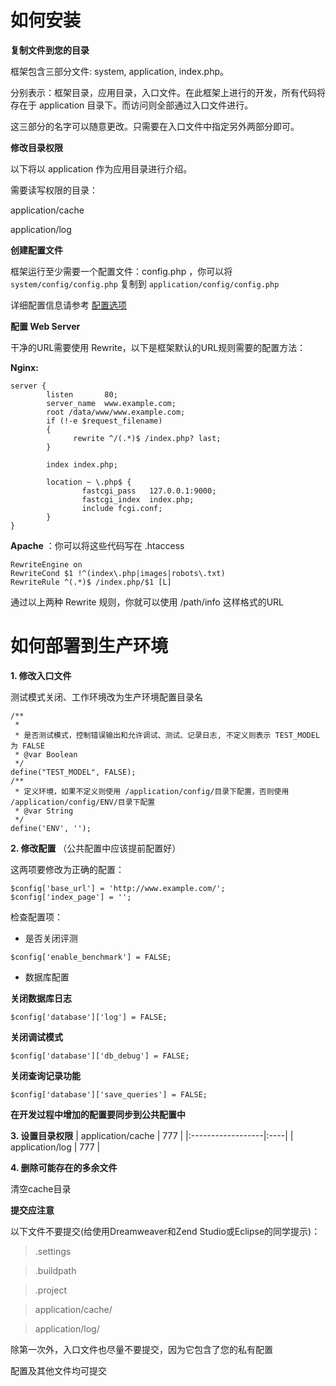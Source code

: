 # 如何安装 #

**复制文件到您的目录**

框架包含三部分文件: system, application, index.php。

分别表示：框架目录，应用目录，入口文件。在此框架上进行的开发，所有代码将存在于 application 目录下。而访问则全部通过入口文件进行。

这三部分的名字可以随意更改。只需要在入口文件中指定另外两部分即可。

**修改目录权限**

以下将以 application 作为应用目录进行介绍。

需要读写权限的目录：

application/cache

application/log

**创建配置文件**

框架运行至少需要一个配置文件：config.php ，你可以将 `system/config/config.php` 复制到 `application/config/config.php`

详细配置信息请参考 [配置选项](Configure.md)

**配置 Web Server**

干净的URL需要使用 Rewrite，以下是框架默认的URL规则需要的配置方法：

**Nginx:**

```
server {
        listen       80;
        server_name  www.example.com;
        root /data/www/www.example.com;
        if (!-e $request_filename)
        {
              rewrite ^/(.*)$ /index.php? last;
        }

        index index.php;

        location ~ \.php$ {
                fastcgi_pass   127.0.0.1:9000;
                fastcgi_index  index.php;
                include fcgi.conf;
        }
}
```

**Apache** ：你可以将这些代码写在 .htaccess

```
RewriteEngine on
RewriteCond $1 !^(index\.php|images|robots\.txt)
RewriteRule ^(.*)$ /index.php/$1 [L]
```

通过以上两种 Rewrite 规则，你就可以使用 /path/info 这样格式的URL

# 如何部署到生产环境 #

**1. 修改入口文件**

测试模式关闭、工作环境改为生产环境配置目录名

```
/**
 * 
 * 是否测试模式，控制错误输出和允许调试、测试、记录日志, 不定义则表示 TEST_MODEL 为 FALSE
 * @var Boolean
 */
define("TEST_MODEL", FALSE);
/**
 * 定义环境，如果不定义则使用 /application/config/目录下配置，否则使用 /application/config/ENV/目录下配置
 * @var String
 */
define('ENV', '');
```

**2. 修改配置** （公共配置中应该提前配置好）

这两项要修改为正确的配置：

```
$config['base_url']	= 'http://www.example.com/';
$config['index_page'] = '';
```

检查配置项：

  * 是否关闭评测
```
$config['enable_benchmark'] = FALSE;
```

  * 数据库配置

**关闭数据库日志**

```
$config['database']['log'] = FALSE;
```

**关闭调试模式**

```
$config['database']['db_debug'] = FALSE;
```

**关闭查询记录功能**

```
$config['database']['save_queries'] = FALSE;
```

**在开发过程中增加的配置要同步到公共配置中**

**3. 设置目录权限**
| application/cache | 777 |
|:------------------|:----|
| application/log   | 777 |

**4. 删除可能存在的多余文件**

清空cache目录

**提交应注意**

以下文件不要提交(给使用Dreamweaver和Zend Studio或Eclipse的同学提示)：

> .settings

> .buildpath

> .project

> application/cache/

> application/log/

除第一次外，入口文件也尽量不要提交，因为它包含了您的私有配置

配置及其他文件均可提交